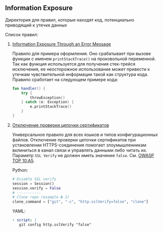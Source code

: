 ## Information Exposure

Директория для правил, которые находят код, потенциально приводящий к утечке данных 

Список правил:

1. [Information Exposure Through an Error Message](./Information%20Exposure%20Through%20an%20Error%20Message.json)

   Правило для примера оформления. Оно срабатывает при вызове функции с именем `printStackTrace()`
   на произвольной переменной. Так как функция используется для получения стек-трейся исключения,
   ее неосторожное использование может привести к утечкам чувствительной информации такой как структура
   кода. Правило сработает на следующем примере кода:

    ```kotlin
    fun handler() {
        try {
            throwException()
        } catch (e: Exception) {
            e.printStackTrace()
        }
    } 
   ```
2. [Отключение проверки цепочки сертификатов](./Отключение%20проверки%20цепочки%20сертификатов.json)

   Универсальное правило для всех языков и типов конфигурационных файлов.
   Отключение проверки цепочки сертификатов при установлении HTTPS-соединения помогает злоумышленникам вклиниться в канал связи и управлять данными либо читать их.
   Параметр `SSL Verify` не должен иметь значение `false`. См. [OWASP TOP 10:A5](https://owasp.org/Top10/A05_2021-Security_Misconfiguration).

   Python:
    ```python
    # Disable SSL verify
    session = Session()
    session.verify = False
    # -----------
    # Clone repo (example № 2)
    clone_command = ["git", "-c", "http.sslVerify=false", "clone"]
   ```
   YAML:
   ```yaml
   - script: |
      git config http.sslVerify "false"
   ```
